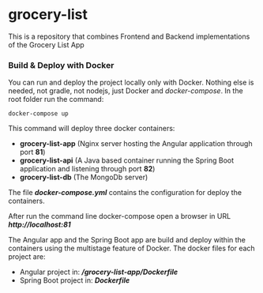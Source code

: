 # grocery-list

This is a repository that combines Frontend and Backend implementations of the Grocery List App

### Build & Deploy with Docker

You can run and deploy the project locally only with Docker. Nothing else is needed, not gradle, not nodejs, just Docker and _docker-compose_.
In the root folder run the command:

```shell script
docker-compose up
```

This command will deploy three docker containers:

- **grocery-list-app** (Nginx server hosting the Angular application through port **81**)
- **grocery-list-api** (A Java based container running the Spring Boot application and listening through port **82**)
- **grocery-list-db** (The MongoDb server)

The file **_docker-compose.yml_** contains the configuration for deploy the containers.

After run the command line docker-compose open a browser in URL **_http://localhost:81_**

The Angular app and the Spring Boot app are build and deploy within the containers using the multistage feature of Docker.
The docker files for each project are:

- Angular project in: **_/grocery-list-app/Dockerfile_**
- Spring Boot project in: **_Dockerfile_**
